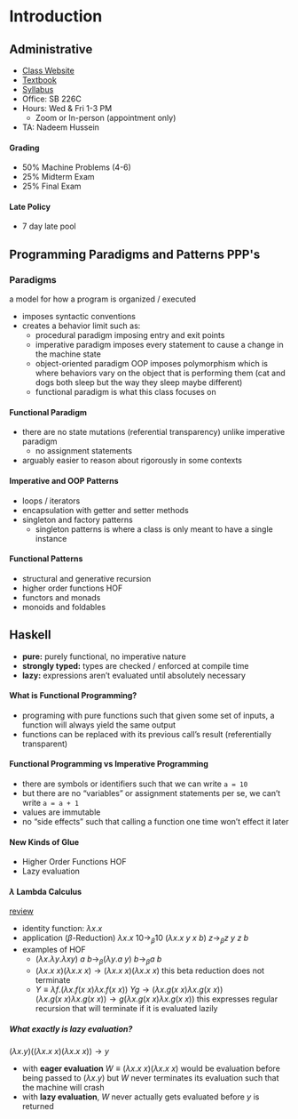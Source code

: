 # Introduction

## Administrative

- [Class Website](https://moss.cs.iit.edu/cs340/)
- [Textbook](http://learnyouahaskell.com/chapters)
- [Syllabus](https://moss.cs.iit.edu/cs340/syllabus.pdf)
- Office: SB 226C
- Hours: Wed & Fri 1-3 PM
  - Zoom or In-person (appointment only)
- TA: Nadeem Hussein

#### Grading

* 50% Machine Problems (4-6)
* 25% Midterm Exam
* 25% Final Exam

#### Late Policy

- 7 day late pool

## Programming Paradigms and Patterns PPP's

### Paradigms

a model for how a program is organized / executed

- imposes syntactic conventions
- creates a behavior limit such as:
  - procedural paradigm imposing entry and exit points
  - imperative paradigm imposes every statement to cause a change in the machine state
  - object-oriented paradigm OOP imposes polymorphism which is where behaviors vary on the object that is performing them (cat and dogs both sleep but the way they sleep maybe different)
  - functional paradigm is what this class focuses on

#### Functional Paradigm

- there are no state mutations (referential transparency) unlike imperative paradigm
  - no assignment statements
- arguably easier to reason about rigorously in some contexts

#### Imperative and OOP Patterns

- loops / iterators 
- encapsulation with getter and setter methods
- singleton and factory patterns
  - singleton patterns is where a class is only meant to have a single instance

#### Functional Patterns

- structural and generative recursion
- higher order functions HOF
- functors and monads
- monoids and foldables

## Haskell

- **pure:** purely functional, no imperative nature
- **strongly typed:** types are checked / enforced at compile time
- **lazy:** expressions aren’t evaluated until absolutely necessary

#### What is Functional Programming?

- programing with pure functions such that given some set of inputs, a function will always yield the same output
- functions can be replaced with its previous call’s result (referentially transparent)

#### Functional Programming vs Imperative Programming

- there are symbols or identifiers such that we can write `a = 10`
- but there are no “variables” or assignment statements per se, we can’t write `a = a + 1`
- values are immutable
- no “side effects” such that calling a function one time won’t effect it later

#### New Kinds of Glue

- Higher Order Functions HOF
- Lazy evaluation

#### $\lambda$ Lambda Calculus

[review](https://docs.google.com/document/d/1zTDDIwiadYjlI10easVbRe8Ba9b4d1wfuiUTrDNxNAM/edit)

- identity function: $\lambda x.x$
- application ($\beta$-Reduction)
  $\lambda x.x \ 10 \rightarrow_\beta 10$
  $(\lambda x.x \ y \ x \ b) \ z \rightarrow_\beta z \ y \ z \ b$
- examples of HOF
  - $(\lambda x.\lambda y.\lambda xy) \ a \ b \rightarrow_\beta (\lambda y.a \ y) \ b \rightarrow_\beta a \ b$
  - $(\lambda x.x \ x)(\lambda x.x \ x) \rightarrow (\lambda x.x \ x)(\lambda x.x \ x)$
    this beta reduction does not terminate
  - $Y \equiv \lambda f.(\lambda x.f(x \ x) \lambda x.f(x \ x))$
    $Y g \rightarrow (\lambda x.g(x \ x)\lambda x.g(x \ x))$
    $(\lambda x.g(x \ x)\lambda x.g(x \ x)) \rightarrow g (\lambda x.g(x \ x)\lambda x.g(x \ x))$
    this expresses regular recursion that will terminate if it is evaluated lazily

##### What exactly is lazy evaluation?

$(\lambda x.y)((\lambda x.x \ x)(\lambda x.x \ x)) \rightarrow y$

* with **eager evaluation**  $W \equiv (\lambda x.x \ x)(\lambda x.x \ x)$ would be evaluation before being passed to $(\lambda x.y)$ but $W$ never terminates its evaluation such that the machine will crash
* with **lazy evaluation**, $W$ never actually gets evaluated before $y$ is returned

